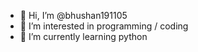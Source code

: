 - 👋 Hi, I’m @bhushan191105
- 👀 I’m interested in programming / coding
- 🌱 I’m currently learning python


